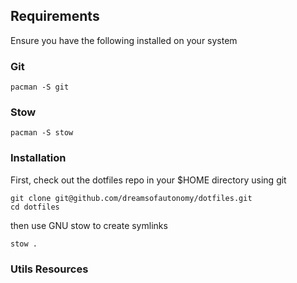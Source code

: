 ## Requirements
Ensure you have the following installed on your system

### Git
`pacman -S git`

### Stow
`pacman -S stow`

### Installation
First, check out the dotfiles repo in your $HOME directory using git

```
git clone git@github.com/dreamsofautonomy/dotfiles.git
cd dotfiles
```
then use GNU stow to create symlinks

`stow .`


### Utils Resources

